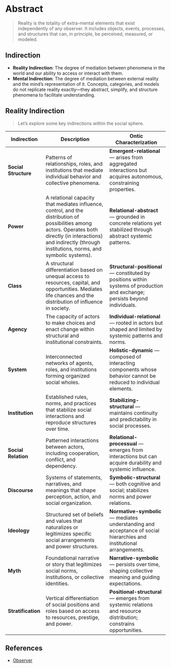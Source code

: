 # Abstract

> Reality is the totality of extra-mental elements that exist independently of any observer. It includes objects, events, processes, and structures that can, in principle, be perceived, measured, or modeled.

## Indirection

- **Reality Indirection**: The degree of mediation between phenomena in the world and our ability to access or interact with them.
- **Mental Indirection**: The degree of mediation between external reality and the mind’s representation of it. Concepts, categories, and models do not replicate reality exactly—they abstract, simplify, and structure phenomena to facilitate understanding.

## Reality Indirection

> Let’s explore some key indirections within the social sphere.

| Indirection          | Description                                                                                                                                                                                                              | Ontic Characterization                                                                                                       |
| -------------------- | ------------------------------------------------------------------------------------------------------------------------------------------------------------------------------------------------------------------------ | ---------------------------------------------------------------------------------------------------------------------------- |
| **Social Structure** | Patterns of relationships, roles, and institutions that mediate individual behavior and collective phenomena.                                                                                                            | **Emergent-relational** — arises from aggregated interactions but acquires autonomous, constraining properties.              |
| **Power**            | A relational capacity that mediates influence, control, and the distribution of possibilities among actors. Operates both directly (in interactions) and indirectly (through institutions, norms, and symbolic systems). | **Relational-abstract** — grounded in concrete relations yet stabilized through abstract systemic patterns.                  |
| **Class**            | A structural differentiation based on unequal access to resources, capital, and opportunities. Mediates life chances and the distribution of influence in society.                                                       | **Structural-positional** — constituted by positions within systems of production and exchange; persists beyond individuals. |
| **Agency**           | The capacity of actors to make choices and enact change within structural and institutional constraints.                                                                                                                 | **Individual-relational** — rooted in actors but shaped and limited by systemic patterns and norms.                          |
| **System**           | Interconnected networks of agents, roles, and institutions forming organized social wholes.                                                                                                                              | **Holistic-dynamic** — composed of interacting components whose behavior cannot be reduced to individual elements.           |
| **Institution**      | Established rules, norms, and practices that stabilize social interactions and reproduce structures over time.                                                                                                           | **Stabilizing-structural** — maintains continuity and predictability in social processes.                                    |
| **Social Relation**  | Patterned interactions between actors, including cooperation, conflict, and dependency.                                                                                                                                  | **Relational-processual** — emerges from interactions but can acquire durability and systemic influence.                     |
| **Discourse**        | Systems of statements, narratives, and meanings that shape perception, action, and social organization.                                                                                                                  | **Symbolic-structural** — both cognitive and social; stabilizes norms and power relations.                                   |
| **Ideology**         | Structured set of beliefs and values that naturalizes or legitimizes specific social arrangements and power structures.                                                                                                  | **Normative-symbolic** — mediates understanding and acceptance of social hierarchies and institutional arrangements.         |
| **Myth**             | Foundational narrative or story that legitimizes social norms, institutions, or collective identities.                                                                                                                   | **Narrative-symbolic** — persists over time, shaping collective meaning and guiding expectations.                            |
| **Stratification**   | Vertical differentiation of social positions and roles based on access to resources, prestige, and power.                                                                                                                | **Positional-structural** — emerges from systemic relations and resource distribution; constrains opportunities.             |

## References

- [Observer](https://righteous-guardian-68f.notion.site/Observer-24bc0f5171ec8060b8f3d55b4b766042?source=copy_link)
